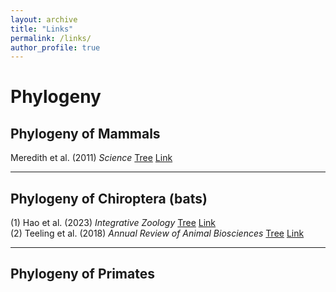 ```yaml
---
layout: archive
title: "Links"
permalink: /links/
author_profile: true
---
```


# Phylogeny
## Phylogeny of Mammals
Meredith et al. (2011) _Science_ [Tree]() [Link](https://www.science.org/doi/10.1126/science.1211028)

---

## Phylogeny of Chiroptera (bats)
(1) Hao et al. (2023) _Integrative Zoology_ [Tree](../links/Hao_2023_INZpdf.pdf) [Link](https://doi.org/10.1111/1749-4877.12772)  
(2) Teeling et al. (2018) _Annual Review of Animal Biosciences_ [Tree](../links/Teeling_2018_Annual_Review_of_Animal_Biosciences.pdf) [Link](https://doi.org/10.1146/annurev-animal-022516-022811)

---

## Phylogeny of Primates
